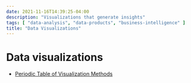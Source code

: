 ```yaml
---
date: 2021-11-16T14:39:25-04:00
description: "Visualizations that generate insights"
tags: [ "data-analysis", "data-products", "business-intelligence" ]
title: "Data Visualizations"
---
```


# Data visualizations

<!-- TODO: Create a table/list of common visualizations w/ examples

## Candlestick

## Histogram

A **histogram** shows the distribution of a single variable across all values for that variable and illustrates where data is [concentrated](averages.md) and how it is [distributed](dispersions.md) by plotting the number of occurrences of each value.

![basic histogram](/img/histogram.png)

## Sparkline

## Treemap

## Word Cloud

-->

<!-- ## Data Visualization Resources -->

* [Periodic Table of Visualization Methods](https://www.visual-literacy.org/periodic_table/periodic_table.html)
